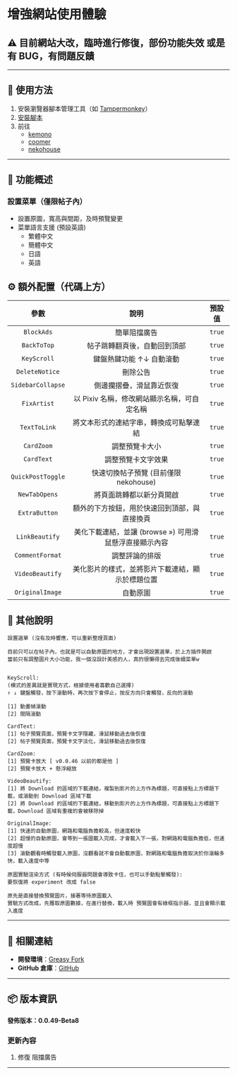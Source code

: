# **增強網站使用體驗**

## ⚠️ 目前網站大改，臨時進行修復，部份功能失效 或是有 BUG，有問題反饋

---

## **👻 使用方法**

1. 安裝瀏覽器腳本管理工具（如 [Tampermonkey](https://chrome.google.com/webstore/detail/tampermonkey/dhdgffkkebhmkfjojejmpbldmpobfkfo)）
2. [安裝腳本](https://update.greasyfork.org/scripts/472096/Kemer%20%E5%A2%9E%E5%BC%B7.user.js)
3. 前往
   - [kemono](https://kemono.su/)
   - [coomer](https://coomer.su/)
   - [nekohouse](https://nekohouse.su/)

---

## **📜 功能概述**

### **設置菜單（僅限帖子內）**

- 設置原圖，寬高與間距，及時預覽變更
- 菜單語言支援 (預設英語)
  - 繁體中文
  - 簡體中文
  - 日語
  - 英語

## **⚙️ 額外配置（代碼上方）**

|     **參數**      |                        **說明**                        | **預設值** |
| :---------------: | :----------------------------------------------------: | :--------: |
|    `BlockAds`     |                      簡單阻擋廣告                      |   `true`   |
|    `BackToTop`    |              帖子跳轉翻頁後，自動回到頂部              |   `true`   |
|    `KeyScroll`    |                鍵盤熱鍵功能 ↑↓ 自動滾動                |   `true`   |
|  `DeleteNotice`   |                        刪除公告                        |   `true`   |
| `SidebarCollapse` |                側邊攔摺疊，滑鼠靠近恢復                |   `true`   |
|    `FixArtist`    |      以 Pixiv 名稱，修改網站顯示名稱，可自定名稱       |   `true`   |
|   `TextToLink`    |         將文本形式的連結字串，轉換成可點擊連結         |   `true`   |
|    `CardZoom`     |                     調整預覽卡大小                     |   `true`   |
|    `CardText`     |                   調整預覽卡文字效果                   |   `true`   |
| `QuickPostToggle` |         快速切換帖子預覽 (目前僅限 nekohouse)          |   `true`   |
|   `NewTabOpens`   |                將頁面跳轉都以新分頁開啟                |   `true`   |
|   `ExtraButton`   |      額外的下方按鈕，用於快速回到頂部，與直接換頁      |   `true`   |
|  `LinkBeautify`   | 美化下載連結，並讓 (browse ») 可用滑鼠懸浮直接顯示內容 |   `true`   |
|  `CommentFormat`  |                     調整評論的排版                     |   `true`   |
|  `VideoBeautify`  |    美化影片的樣式，並將影片下載連結，顯示於標題位置    |   `true`   |
|  `OriginalImage`  |                        自動原圖                        |   `true`   |

## **📜 其他說明**

```
設置選單 (沒有及時響應，可以重新整理頁面)

目前只可以在帖子內，也就是可以自動原圖的地方，才會出現設置選單，於上方插件開啟
當前只有調整圖片大小功能，我一個沒設計美感的人，真的很懶得去完成後續菜單w


KeyScroll:
(模式的差異就是實現方式，根據使用者喜歡自己選擇)
↑ ↓ 鍵盤觸發，按下滾動時，再次按下會停止，按反方向只會觸發，反向的滾動

[1] 動畫幀滾動
[2] 間隔滾動

CardText:
[1] 帖子預覽頁面，預覽卡文字隱藏，滑鼠移動過去後恢復
[2] 帖子預覽頁面，預覽卡文字淡化，滑鼠移動過去後恢復

CardZoom:
[1] 預覽卡放大 [ v0.0.46 以前的都是他 ]
[2] 預覽卡放大 + 懸浮縮放

VideoBeautify:
[1] 將 Download 的區域的下載連結，複製到影片的上方作為標題，可直接點上方標題下載，或滾動到 Download 區域下載
[2] 將 Download 的區域的下載連結，移動到影片的上方作為標題，可直接點上方標題下載，Download 區域有重複的會被移除掉

OriginalImage:
[1] 快速的自動原圖，網路和電腦負擔較高，但速度較快
[2] 超慢的自動原圖，會等到一張圖載入完成，才會載入下一張，對網路和電腦負擔低，但速度超慢
[3] 滾動觀看時觸發載入原圖，沒觀看就不會自動載原圖，對網路和電腦負擔取決於你滾輪多快，載入速度中等

原圖實驗渲染方式 (有時候伺服器問題會導致卡住，也可以手動點擊觸發):
要恢復將 experiment 改成 false

原先是直接替換預覽圖片，接著等待原圖載入
實驗方式改成，先獲取原圖數據，在進行替換，載入時 預覽圖會有綠框指示器，並且會顯示載入進度
```

---

## **🔗 相關連結**

- **開發環境**：[Greasy Fork](https://greasyfork.org/zh-TW/users/989635-canaan-hs)
- **GitHub 倉庫**：[GitHub](https://github.com/Canaan-HS/MonkeyScript/tree/main/KemerEnhance)

---

## **📦 版本資訊**

**發佈版本：0.0.49-Beta8**

### **更新內容**

1. 修復 阻擋廣告

---
